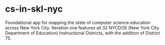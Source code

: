 # cs-in-skl-nyc
Foundational app for mapping the state of computer science education across New York City. Iteration one features all 32 NYCDOE (New York City Department of Education) Instructional Districts, with the addition of District 75. 
